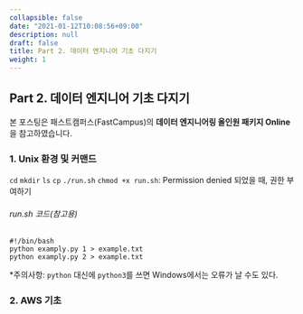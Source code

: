 ```yaml
---
collapsible: false
date: "2021-01-12T10:08:56+09:00"
description: null
draft: false
title: Part 2. 데이터 엔지니어 기초 다지기
weight: 1
---
```


## Part 2. 데이터 엔지니어 기초 다지기
본 포스팅은 패스트캠퍼스(FastCampus)의 **데이터 엔지니어링 올인원 패키지 Online**을 참고하였습니다.


### 1. Unix 환경 및 커맨드
`cd`
`mkdir`
`ls`
`cp`
`./run.sh`
`chmod +x run.sh`: Permission denied 되었을 때, 권한 부여하기

###### run.sh 코드(참고용)
```
#!/bin/bash
python examply.py 1 > example.txt
python examply.py 2 > example.txt
```
*주의사항: `python` 대신에 `python3`를 쓰면 Windows에서는 오류가 날 수도 있다.

### 2. AWS 기초


<br>
<br>